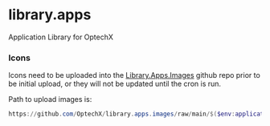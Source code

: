 # library.apps

Application Library for OptechX

### Icons

Icons need to be uploaded into the [Library.Apps.Images](https://github.com/OptechX/library.apps.images) github repo prior to be initial upload, or they will not be updated until the cron is run.

Path to upload images is:

```powershell
https://github.com/OptechX/library.apps.images/raw/main/$($env:applicationCategory)/$($yamlLocale.Publisher)/$($yamlLocale.PackageIdentifier)/icon.svg
```


